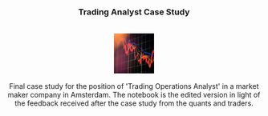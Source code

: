 <a name="readme-top"></a>

<!--[![Contributors][contributors-shield]][contributors-url]-->
<!--[![Forks][forks-shield]][forks-url]-->
<!--[![Stargazers][stars-shield]][stars-url]-->
<!--[![Issues][issues-shield]][issues-url]-->
<!--[![MIT License][license-shield]][license-url]-->
<!--[![LinkedIn][linkedin-shield]][linkedin-url]-->

<!-- PROJECT LOGO -->
<h3 align="center">Trading Analyst Case Study</h3>
<br />
<div align="center">
  <a>
    <img src="Images/output.png" alt="Logo" width="80" height="80">
  </a>


  <p align="center">
  Final case study for the position of 'Trading Operations Analyst' in a market maker company in Amsterdam. The notebook is the edited version in light of the feedback received after the case study from the quants and traders.
    <br />
  </p>
</div>


